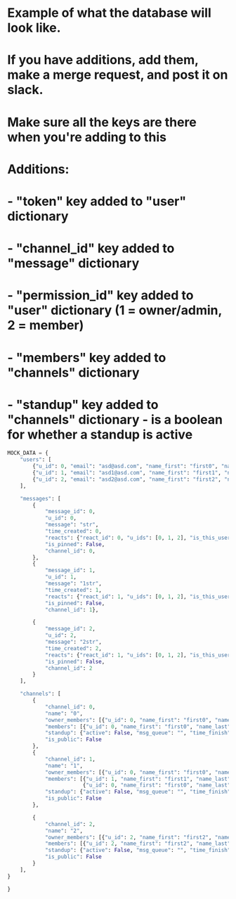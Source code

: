 # Example of what the database will look like.
# If you have additions, add them, make a merge request, and post it on slack.
# Make sure all the keys are there when you're adding to this
# Additions:
# - "token" key added to "user" dictionary
# - "channel_id" key added to "message" dictionary
# - "permission_id" key added to "user" dictionary (1 = owner/admin, 2 = member)
# - "members" key added to "channels" dictionary
# - "standup" key added to "channels" dictionary - is a boolean for whether a standup is active
```python
MOCK_DATA = {
    "users": [
        {"u_id": 0, "email": "asd@asd.com", "name_first": "first0", "name_last": "last0", "handle_str": "handle0", "token": "0", "permission_id": 1},
        {"u_id": 1, "email": "asd1@asd.com", "name_first": "first1", "name_last": "last1", "handle_str": "handle1", "token": "1", "permission_id": 2},
        {"u_id": 2, "email": "asd2@asd.com", "name_first": "first2", "name_last": "last2", "handle_str": "handle2", "token": "2", "permission_id": 2}
    ],

    "messages": [
        {
            "message_id": 0,
            "u_id": 0,
            "message": "str",
            "time_created": 0,
            "reacts": {"react_id": 0, "u_ids": [0, 1, 2], "is_this_user_reacted": False},
            "is_pinned": False,
            "channel_id": 0,
        },
        {
            "message_id": 1,
            "u_id": 1,
            "message": "1str",
            "time_created": 1,
            "reacts": {"react_id": 1, "u_ids": [0, 1, 2], "is_this_user_reacted": False},
            "is_pinned": False,
            "channel_id": 1},

        {
            "message_id": 2,
            "u_id": 2,
            "message": "2str",
            "time_created": 2,
            "reacts": {"react_id": 1, "u_ids": [0, 1, 2], "is_this_user_reacted": False},
            "is_pinned": False,
            "channel_id": 2
        }
    ],

    "channels": [
        {
            "channel_id": 0,
            "name": "0",
            "owner_members": [{"u_id": 0, "name_first": "first0", "name_last": "last0", "token": 0}],
            "members": [{"u_id": 0, "name_first": "first0", "name_last": "last0", "token": 0}],
            "standup": {"active": False, "msg_queue": "", "time_finish": None},
            "is_public": False
        },
        {
            "channel_id": 1,
            "name": "1",
            "owner_members": [{"u_id": 0, "name_first": "first0", "name_last": "last0", "token": 0}],
            "members": [{"u_id": 1, "name_first": "first1", "name_last": "last1", "token": 1},
                        {"u_id": 0, "name_first": "first0", "name_last": "last0", "token": 0}],
            "standup": {"active": False, "msg_queue": "", "time_finish": None},
            "is_public": False
        },

        {
            "channel_id": 2,
            "name": "2",
            "owner_members": [{"u_id": 2, "name_first": "first2", "name_last": "last2", "token": 2}],
            "members": [{"u_id": 2, "name_first": "first2", "name_last": "last2", "token": 2}],
            "standup": {"active": False, "msg_queue": "", "time_finish": None},
            "is_public": False
        }
    ],
}

}
```